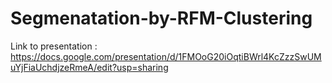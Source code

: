 # Segmenatation-by-RFM-Clustering

Link to presentation : https://docs.google.com/presentation/d/1FMOoG20iOqtiBWrl4KcZzzSwUMuYjFiaUchdjzeRmeA/edit?usp=sharing

